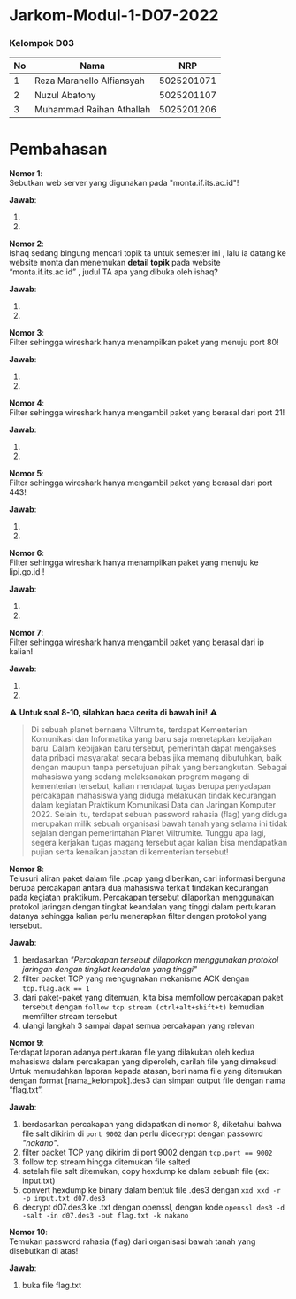 # Jarkom-Modul-1-D07-2022

### Kelompok D03

| **No** | **Nama**                     | **NRP**    |
| ------ | -----------------------------| ---------- |
| 1      | Reza Maranello Alfiansyah    | 5025201071 |
| 2      | Nuzul Abatony                | 5025201107 |
| 3      | Muhammad Raihan Athallah     | 5025201206 |


# Pembahasan
**Nomor 1**:<br> Sebutkan web server yang digunakan pada "monta.if.its.ac.id"!<br>

**Jawab**:<br>
<ol>
    <li>
    <li>
</ol>


**Nomor 2**:<br> 
Ishaq sedang bingung mencari topik ta untuk semester ini , lalu ia datang ke website monta dan menemukan **detail topik** pada website “monta.if.its.ac.id” , judul TA apa yang dibuka oleh ishaq?

**Jawab**:<br> 
<ol>
    <li>
    <li>
</ol>

**Nomor 3**:<br>
Filter sehingga wireshark hanya menampilkan paket yang menuju port 80!

**Jawab**:<br> 
<ol>
    <li>
    <li>
</ol>

**Nomor 4**:<br>
Filter sehingga wireshark hanya mengambil paket yang berasal dari port 21! 

**Jawab**:<br> 
<ol>
    <li>
    <li>
</ol>

**Nomor 5**:<br> 
Filter sehingga wireshark hanya mengambil paket yang berasal dari port 443!

**Jawab**:<br> 
<ol>
    <li>
    <li>
</ol>

**Nomor 6**:<br> 
Filter sehingga wireshark hanya menampilkan paket yang menuju ke lipi.go.id !

**Jawab**:<br> 
<ol>
    <li> 
    <li>
</ol>

**Nomor 7**:<br> 
Filter sehingga wireshark hanya mengambil paket yang berasal dari ip kalian!

**Jawab**:<br> 
<ol>
    <li>
    <li>
</ol>

 ⚠️ **Untuk soal 8-10, silahkan baca cerita di bawah ini!**  ⚠️

>Di sebuah planet bernama Viltrumite, terdapat Kementerian Komunikasi dan Informatika yang baru saja menetapkan kebijakan baru. Dalam kebijakan baru tersebut, pemerintah dapat mengakses data pribadi masyarakat secara bebas jika memang dibutuhkan, baik dengan maupun tanpa persetujuan pihak yang bersangkutan. Sebagai mahasiswa yang sedang melaksanakan program magang di kementerian tersebut, kalian mendapat tugas berupa penyadapan percakapan mahasiswa yang diduga melakukan tindak kecurangan dalam kegiatan Praktikum Komunikasi Data dan Jaringan Komputer 2022. Selain itu, terdapat sebuah password rahasia (flag) yang diduga merupakan milik sebuah organisasi bawah tanah yang selama ini tidak sejalan dengan pemerintahan Planet Viltrumite. Tunggu apa lagi, segera kerjakan tugas magang tersebut agar kalian bisa mendapatkan pujian serta kenaikan jabatan di kementerian tersebut!



**Nomor 8**:<br> 
Telusuri aliran paket dalam file .pcap yang diberikan, cari informasi berguna berupa percakapan antara dua mahasiswa terkait tindakan kecurangan pada kegiatan praktikum. Percakapan tersebut dilaporkan menggunakan protokol jaringan dengan tingkat keandalan yang tinggi dalam pertukaran datanya sehingga kalian perlu menerapkan filter dengan protokol yang tersebut.

**Jawab**:<br> 
<ol>
    <li> berdasarkan <i>"Percakapan tersebut dilaporkan menggunakan protokol jaringan dengan tingkat keandalan yang tinggi"</i>
    <li>  filter packet TCP yang mengugnakan mekanisme ACK dengan <code>tcp.flag.ack == 1</code>
    <li> dari paket-paket yang ditemuan, kita bisa memfollow percakapan paket tersebut dengan <code>follow tcp stream (ctrl+alt+shift+t)</code> kemudian memfilter stream tersebut
    <li> ulangi langkah 3 sampai dapat semua percakapan yang relevan
</ol>

**Nomor 9**:<br> 
Terdapat laporan adanya pertukaran file yang dilakukan oleh kedua mahasiswa dalam percakapan yang diperoleh, carilah file yang dimaksud! Untuk memudahkan laporan kepada atasan, beri nama file yang ditemukan dengan format [nama_kelompok].des3 dan simpan output file dengan nama “flag.txt”.

**Jawab**:<br> 
<ol>
    <li> berdasarkan percakapan yang didapatkan di nomor 8, diketahui bahwa file salt dikirim di <code>port 9002</code> dan perlu didecrypt dengan passowrd <i>"nakano"</i>.
    <li> filter packet TCP yang dikirim di port 9002 dengan <code>tcp.port == 9002</code>
    <li> follow tcp stream hingga ditemukan file salted
    <li> setelah file salt ditemukan, copy hexdump ke dalam sebuah file (ex: input.txt)
    <li> convert hexdump ke binary dalam bentuk file .des3 dengan <code>xxd xxd -r -p input.txt d07.des3</code>
    <li> decrypt d07.des3 ke .txt dengan openssl, dengan kode <code>openssl des3 -d -salt -in d07.des3 -out flag.txt -k nakano</code>
</ol>

**Nomor 10**:<br> 
Temukan password rahasia (flag) dari organisasi bawah tanah yang disebutkan di atas!

**Jawab**:<br> 
<ol>
    <li> buka file flag.txt
</ol>